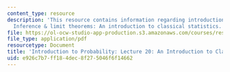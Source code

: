```yaml
---
content_type: resource
description: 'This resource contains information regarding introduction to probability:
  Inference & limit theorems: An introduction to classical statistics.'
file: https://ol-ocw-studio-app-production.s3.amazonaws.com/courses/res-6-012-introduction-to-probability-spring-2018/e926c7b7ff184dec8f275046f6f14662_MITRES_6_012S18_L20AS.pdf
file_type: application/pdf
resourcetype: Document
title: 'Introduction to Probability: Lecture 20: An Introduction to Classical Statistics'
uid: e926c7b7-ff18-4dec-8f27-5046f6f14662
---
```

